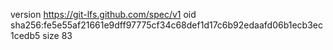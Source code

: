 version https://git-lfs.github.com/spec/v1
oid sha256:fe5e55af21661e9dff97775cf34c68def1d17c6b92edaafd06b1ecb3ec1cedb5
size 83
